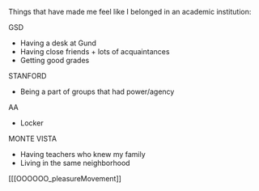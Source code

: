 Things that have made me feel like I belonged in an academic institution: 

GSD
- Having a desk at Gund
- Having close friends + lots of acquaintances
- Getting good grades

STANFORD
- Being a part of groups that had power/agency

AA
- Locker


MONTE VISTA
- Having teachers who knew my family
- Living in the same neighborhood

[[[OOOOOO_pleasureMovement]]